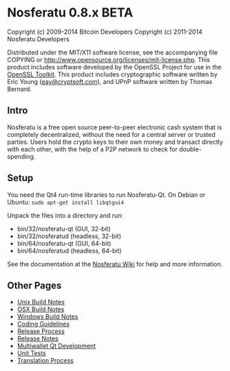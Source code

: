 Nosferatu 0.8.x BETA
====================

Copyright (c) 2009-2014 Bitcoin Developers
Copyright (c) 2011-2014 Nosferatu Developers

Distributed under the MIT/X11 software license, see the accompanying
file COPYING or http://www.opensource.org/licenses/mit-license.php.
This product includes software developed by the OpenSSL Project for use in the [OpenSSL Toolkit](http://www.openssl.org/). This product includes
cryptographic software written by Eric Young ([eay@cryptsoft.com](mailto:eay@cryptsoft.com)), and UPnP software written by Thomas Bernard.


Intro
---------------------
Nosferatu is a free open source peer-to-peer electronic cash system that is
completely decentralized, without the need for a central server or trusted
parties.  Users hold the crypto keys to their own money and transact directly
with each other, with the help of a P2P network to check for double-spending.


Setup
---------------------
You need the Qt4 run-time libraries to run Nosferatu-Qt. On Debian or Ubuntu:
	`sudo apt-get install libqtgui4`

Unpack the files into a directory and run:

- bin/32/nosferatu-qt (GUI, 32-bit)
- bin/32/nosferatud (headless, 32-bit)
- bin/64/nosferatu-qt (GUI, 64-bit)
- bin/64/nosferatud (headless, 64-bit)

See the documentation at the [Nosferatu Wiki](http://nosferatu.info)
for help and more information.


Other Pages
---------------------
- [Unix Build Notes](build-unix.md)
- [OSX Build Notes](build-osx.md)
- [Windows Build Notes](build-msw.md)
- [Coding Guidelines](coding.md)
- [Release Process](release-process.md)
- [Release Notes](release-notes.md)
- [Multiwallet Qt Development](multiwallet-qt.md)
- [Unit Tests](unit-tests.md)
- [Translation Process](translation_process.md)
